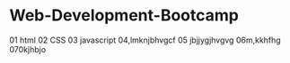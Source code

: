 # Web-Development-Bootcamp
01 html
02 CSS
03 javascript
04,lmknjbhvgcf
05 jbjjygjhvgvg
06m,kkhfhg
070kjhbjo
